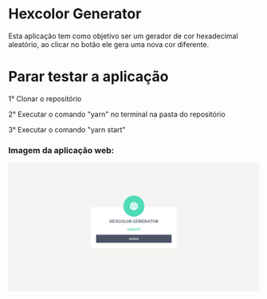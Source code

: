 # Hexcolor Generator

Esta aplicação tem como objetivo ser um gerador de cor hexadecimal aleatório, ao clicar no botão ele gera uma nova cor diferente.

# Parar testar a aplicação

1° Clonar o repositório

2° Executar o comando "yarn" no terminal na pasta do repositório

3° Executar o comando "yarn start"

### Imagem da aplicação web:
![](/public/exemplo.png)
